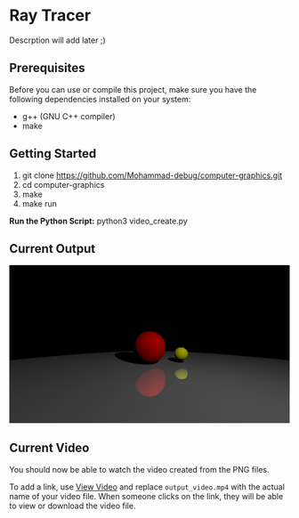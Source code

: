 # Ray Tracer

Descrption will add later ;)

## Prerequisites

Before you can use or compile this project, make sure you have the following dependencies installed on your system:

- g++ (GNU C++ compiler)
- make

## Getting Started

1. git clone https://github.com/Mohammad-debug/computer-graphics.git
2. cd computer-graphics
3. make
4. make run

**Run the Python Script:** python3 video_create.py

## Current Output
![Output Image](output.png)

## Current Video
You should now be able to watch the video created from the PNG files.

To add a link, use [View Video](output_video.mp4) and replace `output_video.mp4` with the actual name of your video file. When someone clicks on the link, they will be able to view or download the video file.



